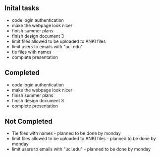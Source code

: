 ## Inital tasks
- code login authentication
- make the webpage look nicer
- finish summer plans
- finish design document 3
- limit files allowed to be uploaded to ANKI files
- limit users to emails with "uci.edu"
- tie files with names
- complete presentation

## Completed
- code login authentication
- make the webpage look nicer
- finish summer plans
- finish design document 3
- complete presentation

## Not Completed
- Tie files with names - planned to be done by monday
- limit files allowed to be uploaded to ANKI files - planned to be done by monday
- limit users to emails with "uci.edu" - planned to be done by monday